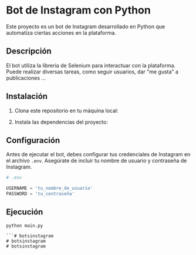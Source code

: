 # Bot de Instagram con Python

Este proyecto es un bot de Instagram desarrollado en Python que automatiza ciertas acciones en la plataforma.

## Descripción

El bot utiliza la libreria de Selenium para interactuar con la plataforma. Puede realizar diversas tareas, como seguir usuarios, dar "me gusta" a publicaciones ...

## Instalación

1. Clona este repositorio en tu máquina local:


2. Instala las dependencias del proyecto:


## Configuración

Antes de ejecutar el bot, debes configurar tus credenciales de Instagram en el archivo `.env`. Asegúrate de incluir tu nombre de usuario y contraseña de Instagram.

```python
# .env

USERNAME = 'tu_nombre_de_usuario'
PASSWORD = 'tu_contraseña'
```

## Ejecución

```
python main.py

```# botsinstagram
# botsinstagram
# botsinstagram
